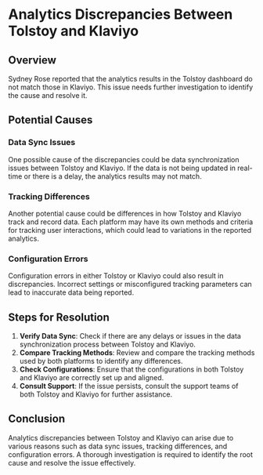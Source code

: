 # Analytics Discrepancies Between Tolstoy and Klaviyo

## Overview

Sydney Rose reported that the analytics results in the Tolstoy dashboard do not match those in Klaviyo. This issue needs further investigation to identify the cause and resolve it.

## Potential Causes

### Data Sync Issues
One possible cause of the discrepancies could be data synchronization issues between Tolstoy and Klaviyo. If the data is not being updated in real-time or there is a delay, the analytics results may not match.

### Tracking Differences
Another potential cause could be differences in how Tolstoy and Klaviyo track and record data. Each platform may have its own methods and criteria for tracking user interactions, which could lead to variations in the reported analytics.

### Configuration Errors
Configuration errors in either Tolstoy or Klaviyo could also result in discrepancies. Incorrect settings or misconfigured tracking parameters can lead to inaccurate data being reported.

## Steps for Resolution

1. **Verify Data Sync**: Check if there are any delays or issues in the data synchronization process between Tolstoy and Klaviyo.
2. **Compare Tracking Methods**: Review and compare the tracking methods used by both platforms to identify any differences.
3. **Check Configurations**: Ensure that the configurations in both Tolstoy and Klaviyo are correctly set up and aligned.
4. **Consult Support**: If the issue persists, consult the support teams of both Tolstoy and Klaviyo for further assistance.

## Conclusion
Analytics discrepancies between Tolstoy and Klaviyo can arise due to various reasons such as data sync issues, tracking differences, and configuration errors. A thorough investigation is required to identify the root cause and resolve the issue effectively.